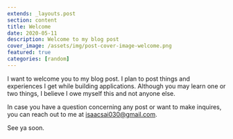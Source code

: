 ```yaml
---
extends: _layouts.post
section: content
title: Welcome
date: 2020-05-11
description: Welcome to my blog post
cover_image: /assets/img/post-cover-image-welcome.png
featured: true
categories: [random]
---
```


I want to welcome you to my blog post. I plan to post things and experiences
I get while building applications. Although you may learn one or two things,
I believe I owe myself this and not anyone else.

In case you have a question concerning any post or want to make inquires, you
can reach out to me at isaacsai030@gmail.com.

See ya soon.